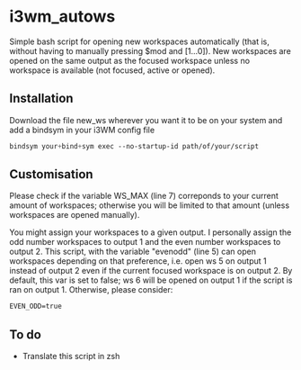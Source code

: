 # i3wm_autows
Simple bash script for opening new workspaces automatically (that is, without having to manually pressing $mod and [1...0]). New workspaces are opened on the same output as the focused workspace unless no workspace is available (not focused, active or opened).

## Installation
Download the file new_ws wherever you want it to be on your system and add a bindsym in your i3WM config file
```css
bindsym your+bind+sym exec --no-startup-id path/of/your/script
```

## Customisation
Please check if the variable WS_MAX (line 7) correponds to your current amount of workspaces; otherwise you will be limited to that amount (unless workspaces are opened manually).

You might assign your workspaces to a given output. I personally assign the odd number workspaces to output 1 and the even number workspaces to output 2.
This script, with the variable "evenodd" (line 5) can open workspaces depending on that preference, i.e. open ws 5 on output 1 instead of output 2 even if the current focused workspace is on output 2.
By default, this var is set to false; ws 6 will be opened on output 1 if the script is ran on output 1. Otherwise, please consider:
```css
EVEN_ODD=true
```

## To do
* Translate this script in zsh
